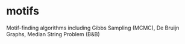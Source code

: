 # motifs
Motif-finding algorithms including Gibbs Sampling (MCMC), De Bruijn Graphs, Median String Problem (B&amp;B)
